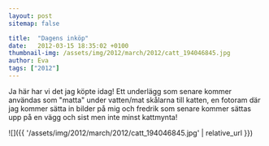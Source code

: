 ```yaml
---
layout: post
sitemap: false

title:  "Dagens inköp"
date:   2012-03-15 18:35:02 +0100
thumbnail-img: /assets/img/2012/march/2012/catt_194046845.jpg
author: Eva
tags: ["2012"]
---
```


Ja här har vi det jag köpte idag! Ett underlägg som senare kommer användas som "matta" under vatten/mat skålarna till katten, en fotoram där jag kommer sätta in bilder på mig och fredrik som senare kommer sättas upp på en vägg och sist men inte minst kattmynta!

![]({{ '/assets/img/2012/march/2012/catt_194046845.jpg'  | relative_url }})

